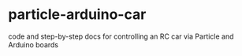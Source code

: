 # particle-arduino-car
code and step-by-step docs for controlling an RC car via Particle and Arduino boards
